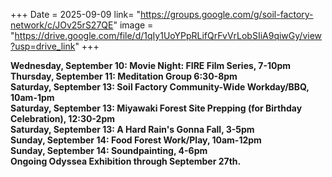 +++
Date = 2025-09-09
link= "https://groups.google.com/g/soil-factory-network/c/JOv25rS27QE"
image = "https://drive.google.com/file/d/1qIy1UoYPpRLifQrFvVrLobSIiA9qiwGy/view?usp=drive_link"
+++

**Wednesday, September 10: Movie Night: FIRE Film Series, 7-10pm**  
**Thursday, September 11: Meditation Group 6:30-8pm**  
**Saturday, September 13: Soil Factory Community-Wide Workday/BBQ, 10am-1pm**  
**Saturday, September 13: Miyawaki Forest Site Prepping (for Birthday Celebration), 12:30-2pm**  
**Saturday, September 13: A Hard Rain's Gonna Fall, 3-5pm**  
**Sunday, September 14: Food Forest Work/Play, 10am-12pm**  
**Sunday, September 14: Soundpainting, 4-6pm**  
**Ongoing Odyssea Exhibition through September 27th.**

<!--more--\> 
